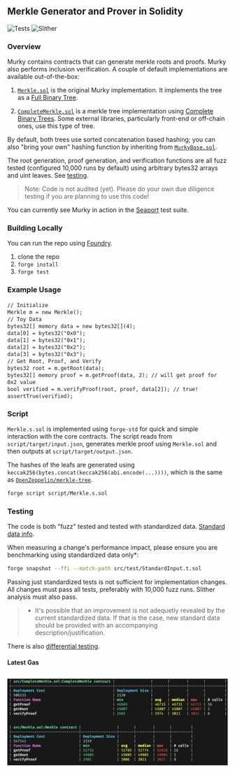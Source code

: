 ## Merkle Generator and Prover in Solidity
![Tests](https://github.com/dmfxyz/murky/actions/workflows/run_tests.yml/badge.svg?event=push)
![Slither](https://github.com/dmfxyz/murky/actions/workflows/slither.yml/badge.svg?event=push)


### Overview
Murky contains contracts that can generate merkle roots and proofs. Murky also performs inclusion verification. A couple of default implementations are available out-of-the-box:

1. [`Merkle.sol`](./src/Merkle.sol) is the original Murky implementation. It implements the tree as a [Full Binary Tree](https://xlinux.nist.gov/dads/HTML/fullBinaryTree.html).

2. [`CompleteMerkle.sol`](./src/CompleteMerkle.sol) is a merkle tree implementation using [Complete Binary Trees](https://xlinux.nist.gov/dads/HTML/completeBinaryTree.html). Some external libraries, particularly front-end or off-chain ones, use this type of tree.

By default, both trees use sorted concatenation based hashing; you can also "bring your own" hashing function by inheriting from [`MurkyBase.sol`](./src/common/MurkyBase.sol).

The root generation, proof generation, and verification functions are all fuzz tested (configured 10,000 runs by default) using arbitrary bytes32 arrays and uint leaves. See [testing](#testing).

> Note: Code is not audited (yet). Please do your own due diligence testing if you are planning to use this code!

You can currently see Murky in action in the [Seaport](https://github.com/ProjectOpenSea/Seaport) test suite.

### Building Locally
You can run the repo using [Foundry](https://github.com/gakonst/foundry).
1. clone the repo
2. `forge install`
3. `forge test`

### Example Usage
```solidity
// Initialize
Merkle m = new Merkle();
// Toy Data
bytes32[] memory data = new bytes32[](4);
data[0] = bytes32("0x0");
data[1] = bytes32("0x1");
data[2] = bytes32("0x2");
data[3] = bytes32("0x3");
// Get Root, Proof, and Verify
bytes32 root = m.getRoot(data);
bytes32[] memory proof = m.getProof(data, 2); // will get proof for 0x2 value
bool verified = m.verifyProof(root, proof, data[2]); // true!
assertTrue(verified);
```

### Script
`Merkle.s.sol` is implemented using `forge-std` for quick and simple interaction with the core contracts. The script reads from `script/target/input.json`, generates merkle proof using `Merkle.sol` and then outputs at `script/target/output.json`.

The hashes of the leafs are generated using `keccak256(bytes.concat(keccak256(abi.encode(...))))`, which is the same as [`OpenZeppelin/merkle-tree`](https://github.com/OpenZeppelin/merkle-tree#validating-a-proof-in-solidity).

```bash
forge script script/Merkle.s.sol
```

### Testing
The code is both "fuzz" tested and tested with standardized data. [Standard data info](./src/test/standard_data/).

When measuring a change's performance impact, please ensure you are benchmarking using standardized data only*:

```sh
forge snapshot --ffi --match-path src/test/StandardInput.t.sol
```

Passing just standardized tests is not sufficient for implementation changes. All changes must pass all tests, preferably with 10,000 fuzz runs. Slither analysis must also pass.

> * It's possible that an improvement is not adequetly revealed by the current standardized data. If that is the case, new standard data should be provided with an accompanying description/justification.

There is also [differential testing](./differential_testing/).

#### Latest Gas
![gas report](./reports/murky_gas_report.png)
---